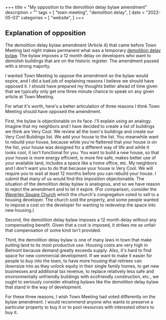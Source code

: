+++
title = "My opposition to the demolition delay bylaw amendment"
description = ""
tags = [
    "town meeting",
    "demolition delay",
]
date = "2022-05-03"
categories = [
    "website",
]
+++

## Explanation of opposition
The demolition delay bylaw amendment (Article 4) that came before Town Meeting last night makes permanent what was a temporary [demolition delay bylaw](https://www.belmont-ma.gov/historic-district-commission/pages/demolition-delay-bylaw). The bylaw imposes a 12 month delay on developers who want to demolish buildings that are on the historic register. The amendment passed with a strong majority.

I wanted Town Meeting to oppose the amendment so the bylaw would expire, and I did a bad job of explaining reasons I believe we should have opposed it. I should have prepared my thoughts better ahead of time given that we typically only get one three minute chance to speak on any given article at Town Meeting.

For what it's worth, here's a better articulation of three reasons I think Town Meeting should have opposed the amendment.

First, the bylaw is objectionable on its face. I'll explain using an analogy. Imagine that my neighbors and I have decided to create a list of buildings we think are Very Cool. We review all the town's buildings and create our Very Cool Buildings list. We add your house to the list. You meanwhile want to rebuild your house, because while you're flattered that your house is on the list, your house was designed for a different way of life and while it looks cool, it isn't functional for you. You want to build a new house, so that your house is more energy efficient, is more fire safe, makes better use of your available land, includes a space like a home office, etc. My neighbors and I don't want you to do that because your house is Very Cool. We will require you to wait at least 12 months before you can rebuild your house. I submit that many of us would find this imposition objectionable. The situation of the demolition delay bylaw is analogous, and so we have reason to reject the amendment and to let it expire. (For comparison, consider the [Waverley Square Church](https://patch.com/massachusetts/belmont/historic-waverley-square-church-in-belmont-sold-for-1-3m) which the church's congregation voted to sell to a housing developer. The church sold the property, and some people wanted to impose a cost on the developer for wanting to redevelop the space into new housing.)

Second, the demolition delay bylaw imposes a 12 month delay without any compensating benefit. Given that a cost is imposed, it strikes me as unfair that compensation of some kind isn't provided.

Third, the demolition delay bylaw is one of many laws in town that make putting land to its most productive use. Housing costs are very high in Belmont because demand greatly exceeds supply. Also, it's hard to find space for new commercial development. If we want to make it easier for people to buy into the town, to have more housing that retirees can downsize into as they unlock equity in their single family homes, to get new businesses and additional tax revenue, to replace relatively less safe and environmentally unfriendly buildings with ecofriendly construction, etc., we ought to seriously consider elinating bylaws like the demolition delay bylaw that stand in the way of development.

For these three reasons, I wish Town Meeting had voted differently on the bylaw amendment. I would recommend anyone who wants to preserve a particular property to buy it or to pool resources with interested others to buy it.